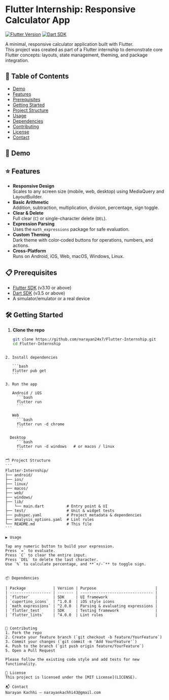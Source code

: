 # Flutter Internship: Responsive Calculator App

[![Flutter Version](https://img.shields.io/badge/flutter-3.10%2B-blue.svg)](https://flutter.dev)
[![Dart SDK](https://img.shields.io/badge/dart-3.5%2B-blue.svg)](https://dart.dev)

A minimal, responsive calculator application built with Flutter.  
This project was created as part of a Flutter internship to demonstrate core Flutter concepts: layouts, state management, theming, and package integration.

## 🚀 Table of Contents

- [Demo](#-demo)  
- [Features](#-features)  
- [Prerequisites](#-prerequisites)  
- [Getting Started](#-getting-started)  
- [Project Structure](#-project-structure)  
- [Usage](#-usage)  
- [Dependencies](#-dependencies)  
- [Contributing](#-contributing)  
- [License](#-license)  
- [Contact](#-contact)  

## 🎥 Demo

## ⭐ Features

- **Responsive Design**  
  Scales to any screen size (mobile, web, desktop) using MediaQuery and LayoutBuilder.
- **Basic Arithmetic**  
  Addition, subtraction, multiplication, division, percentage, sign toggle.
- **Clear & Delete**  
  Full clear (`C`) or single-character delete (`DEL`).
- **Expression Parsing**  
  Uses the `math_expressions` package for safe evaluation.
- **Custom Theming**  
  Dark theme with color‑coded buttons for operations, numbers, and actions.
- **Cross‑Platform**  
  Runs on Android, iOS, Web, macOS, Windows, Linux.

## 📋 Prerequisites

- [Flutter SDK](https://flutter.dev/docs/get-started/install) (v3.10 or above)
- [Dart SDK](https://dart.dev/get-dart) (v3.5 or above)
- A simulator/emulator or a real device

## 🛠 Getting Started

1. **Clone the repo**  
   ```bash
   git clone https://github.com/narayan24x7/Flutter-Internship.git
   cd Flutter-Internship
````

2. Install dependencies

   ```bash
   flutter pub get
   ```

3. Run the app

   Android / iOS
     ```bash
     flutter run
     ```

   Web
     ```bash
     flutter run -d chrome
     ```

  Desktop
     ```bash
     flutter run -d windows   # or macos / linux
     ```

🗂 Project Structure
```
Flutter-Internship/
├── android/
├── ios/
├── linux/
├── macos/
├── web/
├── windows/
├── lib/
│   └── main.dart          # Entry point & UI
├── test/                  # Unit & widget tests
├── pubspec.yaml           # Project metadata & dependencies
├── analysis_options.yaml  # Lint rules
└── README.md              # This file
```

▶️ Usage

Tap any numeric button to build your expression.
Press `=` to evaluate.
Press `C` to clear the entire input.
Press `DEL` to delete the last character.
Use `%` to calculate percentage, and **`+/-`** to toggle sign.


📦 Dependencies

| Package            | Version | Purpose                          |
| ------------------ | ------- | -------------------------------- |
| `flutter`          | SDK     | UI framework                     |
| `cupertino_icons`  | ^1.0.8  | iOS style icons                  |
| `math_expressions` | ^2.0.0  | Parsing & evaluating expressions |
| `flutter_test`     | SDK     | Testing framework                |
| `flutter_lints`    | ^4.0.0  | Lint rules                       |


🤝 Contributing
1. Fork the repo
2. Create your feature branch (`git checkout -b feature/YourFeature`)
3. Commit your changes (`git commit -m 'Add YourFeature'`)
4. Push to the branch (`git push origin feature/YourFeature`)
5. Open a Pull Request

Please follow the existing code style and add tests for new functionality.

📄 License
This project is licensed under the [MIT License](LICENSE).

📬 Contact
Narayan Kachhi – narayankachhi43@gmail.com
